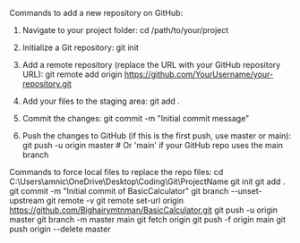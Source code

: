 Commands to add a new repository on GitHub:

1. Navigate to your project folder:
   cd /path/to/your/project

2. Initialize a Git repository:
   git init

3. Add a remote repository (replace the URL with your GitHub repository URL):
   git remote add origin https://github.com/YourUsername/your-repository.git

4. Add your files to the staging area:
   git add .

5. Commit the changes:
   git commit -m "Initial commit message"

6. Push the changes to GitHub (if this is the first push, use master or main):
   git push -u origin master  # Or 'main' if your GitHub repo uses the main branch




Commands to force local files to replace the repo files:
cd C:\Users\amnic\OneDrive\Desktop\Coding\Git\ProjectName
git init
git add .
git commit -m "Initial commit of BasicCalculator"
git branch --unset-upstream
git remote -v
git remote set-url origin https://github.com/Bighairymtnman/BasicCalculator.git
git push -u origin master
git branch -m master main
git fetch origin
git push -f origin main
git push origin --delete master
